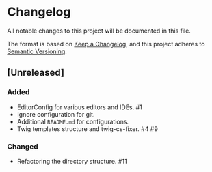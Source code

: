 # Changelog

All notable changes to this project will be documented in this file.

The format is based on [Keep a Changelog](https://keepachangelog.com/en/1.1.0/),
and this project adheres to [Semantic Versioning](https://semver.org/spec/v2.0.0.html).

## [Unreleased]

### Added

- EditorConfig for various editors and IDEs. #1
- Ignore configuration for git.
- Additional `README.md` for configurations.
- Twig templates structure and twig-cs-fixer. #4 #9

### Changed

- Refactoring the directory structure. #11
